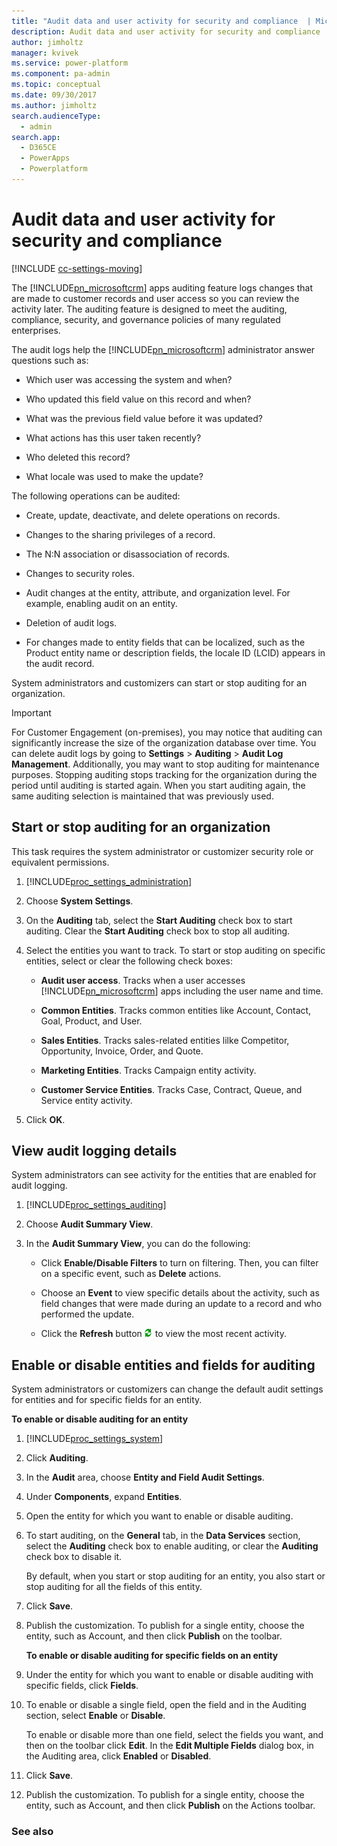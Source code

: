 ```yaml
---
title: "Audit data and user activity for security and compliance  | MicrosoftDocs"
description: Audit data and user activity for security and compliance
author: jimholtz
manager: kvivek
ms.service: power-platform
ms.component: pa-admin
ms.topic: conceptual
ms.date: 09/30/2017
ms.author: jimholtz
search.audienceType: 
  - admin
search.app: 
  - D365CE
  - PowerApps
  - Powerplatform
---
```

# Audit data and user activity for security and compliance

[!INCLUDE [cc-settings-moving](../includes/cc-settings-moving.md)] 

The [!INCLUDE[pn_microsoftcrm](../includes/pn-dynamics-crm.md)] apps auditing feature logs changes that are made to customer records and user access so you can review the activity later. The auditing feature is designed to meet the auditing, compliance, security, and governance policies of many regulated enterprises.  
<!-- 
> [!NOTE]
> This topic describes the process for enabling and viewing activities for a specific set of entities and attributes. For a auditing at a broader entity level with multiple records, consider using Activity Logging. See [Enable and use Activity Logging](enable-use-comprehensive-auditing.md).
-->
 The audit logs help the [!INCLUDE[pn_microsoftcrm](../includes/pn-dynamics-crm.md)] administrator answer questions such as:  
  
-   Which user was accessing the system and when?  
  
-   Who updated this field value on this record and when?  
  
-   What was the previous field value before it was updated?  
  
-   What actions has this user taken recently?  
  
-   Who deleted this record?  
  
-   What locale was used to make the update?  
  
The following operations can be audited:  
  
-   Create, update, deactivate, and delete operations on records.  
  
-   Changes to the sharing privileges of a record.  
  
-   The N:N association or disassociation of records.  
  
-   Changes to security roles.  
  
-   Audit changes at the entity, attribute, and organization level. For example, enabling audit on an entity.  
  
-   Deletion of audit logs.  
  
-   For changes made to entity fields that can be localized, such as the Product entity name or description fields, the locale ID (LCID) appears in the audit record.  
  
System administrators and customizers can start or stop auditing for an organization.  
  
> [!IMPORTANT]
>  For Customer Engagement (on-premises), you may notice that auditing can significantly increase the size of the organization database over time. You can delete audit logs by going to **Settings** > **Auditing** > **Audit Log Management**. Additionally, you may want to stop auditing for maintenance purposes. Stopping auditing stops tracking for the organization during the period until auditing is started again. When you start auditing again, the same auditing selection is maintained that was previously used.  
  
<a name="BKMK_startAudit"></a>   
## Start or stop auditing for an organization  
 This task requires the system administrator or customizer security role or equivalent permissions.  
  
1. [!INCLUDE[proc_settings_administration](../includes/proc-settings-administration.md)]  
  
2. Choose **System Settings**.  
  
3. On the **Auditing** tab, select the **Start Auditing** check box to start auditing. Clear the **Start Auditing** check box to stop all auditing.  
  
4. Select the entities you want to track. To start or stop auditing on specific entities, select or clear the following check boxes:  
  
   - **Audit user access**. Tracks when a user accesses [!INCLUDE[pn_microsoftcrm](../includes/pn-dynamics-crm.md)] apps including the user name and time.  
  
   - **Common Entities**. Tracks common entities like Account, Contact, Goal, Product, and User.  
  
   - **Sales Entities**. Tracks sales-related entities lilke Competitor, Opportunity, Invoice, Order, and Quote.  
  
   - **Marketing Entities**. Tracks Campaign entity activity.  
  
   - **Customer Service Entities**. Tracks Case, Contract, Queue, and Service entity activity.  
  
5. Click **OK**.  
  
<a name="BKMK_viewAuditlogs"></a>   
## View audit logging details  
 System administrators can see activity for the entities that are enabled for audit logging.  
  
1. [!INCLUDE[proc_settings_auditing](../includes/proc-settings-auditing.md)]  
  
2. Choose **Audit Summary View**.  
  
3. In the **Audit Summary View**, you can do the following:  
  
   -   Click **Enable/Disable Filters** to turn on filtering. Then, you can filter on a specific event, such as **Delete** actions.  
  
   -   Choose an **Event** to view specific details about the activity, such as field changes that were made during an update to a record and who performed the update.  
  
   -   Click the **Refresh** button  ![Refresh button](media/html-viewer-grid-refresh.png "Refresh button") to view the most recent activity. 

<a name="BKMK_enable_ent_aud"></a>   
## Enable or disable entities and fields for auditing  
 System administrators or customizers can change the default audit settings for entities and for specific fields for an entity.  
  
 **To enable or disable auditing for an entity**  
  
1. [!INCLUDE[proc_settings_system](../includes/proc-settings-system.md)]  
  
2. Click **Auditing**.  
  
3. In the **Audit** area, choose **Entity and Field Audit Settings**.  
  
4. Under **Components**, expand **Entities**.  
  
5. Open the entity for which you want to enable or disable auditing.  
  
6. To start auditing, on the **General** tab, in the **Data Services** section, select the **Auditing** check box to enable auditing, or clear the **Auditing** check box to disable it.  
  
    By default, when you start or stop auditing for an entity, you also start or stop auditing for all the fields of this entity.  
  
7. Click **Save**.  
  
8. Publish the customization. To publish for a single entity, choose the entity, such as Account, and then click **Publish** on the toolbar.  
  
   **To enable or disable auditing for specific fields on an entity**  
  
9. Under the entity for which you want to enable or disable auditing with specific fields, click **Fields**.  
  
10. To enable or disable a single field, open the field and in the Auditing section, select **Enable** or **Disable**.  
  
     To enable or disable more than one field, select the fields you want, and then on the toolbar click **Edit**. In the **Edit Multiple Fields** dialog box, in the Auditing area, click **Enabled** or **Disabled**.  
  
11. Click **Save**.  
  
12. Publish the customization. To publish for a single entity, choose the entity, such as Account, and then click **Publish** on the Actions toolbar.  
 
### See also  

